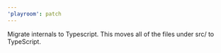 ```yaml
---
'playroom': patch
---
```


Migrate internals to Typescript. This moves all of the files under src/ to TypeScript.
